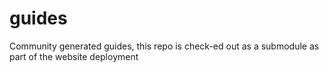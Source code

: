 # guides

Community generated guides, this repo is check-ed out as a submodule as part of the website deployment